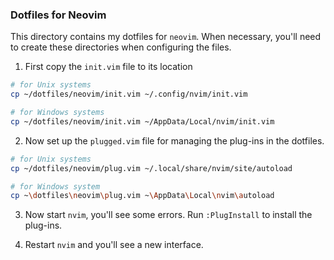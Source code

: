 ### Dotfiles for Neovim

This directory contains my dotfiles for `neovim`. When necessary, you'll need to create these directories when configuring the files. 

1. First copy the `init.vim` file to its location

```bash
# for Unix systems
cp ~/dotfiles/neovim/init.vim ~/.config/nvim/init.vim 

# for Windows systems
cp ~/dotfiles/neovim/init.vim ~/AppData/Local/nvim/init.vim
```

2. Now set up the `plugged.vim` file for managing the plug-ins in the dotfiles.

```bash
# for Unix systems
cp ~/dotfiles/neovim/plug.vim ~/.local/share/nvim/site/autoload

# for Windows system
cp ~\dotfiles\neovim\plug.vim ~\AppData\Local\nvim\autoload
```

3. Now start `nvim`, you'll see some errors. Run `:PlugInstall` to install the plug-ins.

4. Restart `nvim` and you'll see a new interface.
